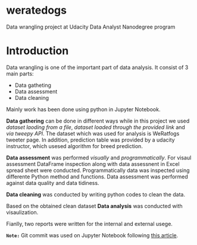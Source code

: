 # weratedogs

Data wrangling project at Udacity Data Analyst Nanodegree program

# Introduction

Data wrangling is one of the important part of data analysis. It consist of 3 main parts:
* Data gatheting
* Data assessment 
* Data cleaning

Mainly work has been done using python in Jupyter Notebook. 

**Data gathering** can be done in different ways while in this project we used *dataset laoding from a file*, *dataset loaded through the provided link* and *via tweepy API*. The dataset which was used for analysis is WeRatfogs tweeter page. In addition, prediction table was provided by a udacity instructor, which usesed algorithm for breed prediction. 

**Data assessment** was performed *visually* and *programmatically*. For visaul assessment DataFrame inspection along with data assessnent in Excel spread sheet were conducted. Programmatically data was inspected using differente Python method and functions. Data assessment was performed against data quality and data tidiness. 

**Data cleaning** was conducted by writing python codes to clean the data.

Based on the obtained clean dataset **Data analysis** was conducted with visaulization. 

Fianlly, two reports were written for the internal and external usege. 

**`Note:`** Git commit was used on Jupyter Notebook following [this article](https://towardsdatascience.com/version-control-with-jupyter-notebooks-f096f4d7035a). 




